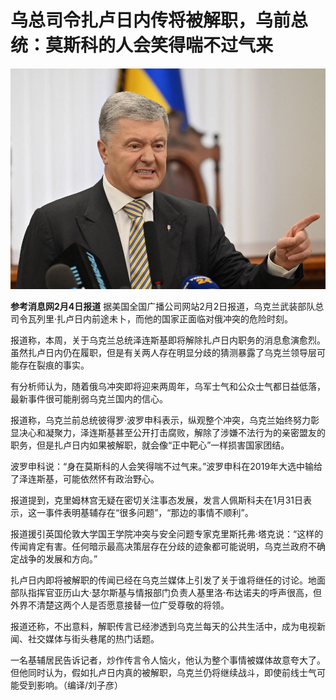 # 乌总司令扎卢日内传将被解职，乌前总统：莫斯科的人会笑得喘不过气来

![2d095c71c7b058fc7e06dd0cb8d8f0a5.jpg](https://raw.githubusercontent.com/qqhsx/qqnews_image/main/2024/02/04/乌总司令扎卢日内传将被解职，乌前总统：莫斯科的人会笑得喘不过气来/2d095c71c7b058fc7e06dd0cb8d8f0a5.jpg)

**参考消息网2月4日报道** 据美国全国广播公司网站2月2日报道，乌克兰武装部队总司令瓦列里·扎卢日内前途未卜，而他的国家正面临对俄冲突的危险时刻。

报道称，本周，关于乌克兰总统泽连斯基即将解除扎卢日内职务的消息愈演愈烈。虽然扎卢日内仍在履职，但是有关两人存在明显分歧的猜测暴露了乌克兰领导层可能存在裂痕的事实。

有分析师认为，随着俄乌冲突即将迎来两周年，乌军士气和公众士气都日益低落，最新事件很可能削弱乌克兰国内的信心。

报道称，乌克兰前总统彼得罗·波罗申科表示，纵观整个冲突，乌克兰始终努力彰显决心和凝聚力，泽连斯基甚至公开打击腐败，解除了涉嫌不法行为的亲密盟友的职务，但是扎卢日内如果被解职，就会像“正中靶心”一样损害国家团结。

波罗申科说：“身在莫斯科的人会笑得喘不过气来。”波罗申科在2019年大选中输给了泽连斯基，可能依然怀有政治野心。

报道提到，克里姆林宫无疑在密切关注事态发展，发言人佩斯科夫在1月31日表示，这一事件表明基辅存在“很多问题”，“那边的事情不顺利”。

报道援引英国伦敦大学国王学院冲突与安全问题专家克里斯托弗·塔克说：“这样的传闻肯定有害。任何暗示最高决策层存在分歧的迹象都可能说明，乌克兰政府不确定战争的发展和方向。”

扎卢日内即将被解职的传闻已经在乌克兰媒体上引发了关于谁将继任的讨论。地面部队指挥官亚历山大·瑟尔斯基与情报部门负责人基里洛·布达诺夫的呼声很高，但外界不清楚这两个人是否愿意接替一位广受尊敬的将领。

报道还称，不出意料，解职传言已经渗透到乌克兰每天的公共生活中，成为电视新闻、社交媒体与街头巷尾的热门话题。

一名基辅居民告诉记者，炒作传言令人恼火，他认为整个事情被媒体故意夸大了。但他同时认为，假如扎卢日内真的被解职，乌克兰仍将继续战斗，即使前线士气可能受到影响。（编译/刘子彦）

